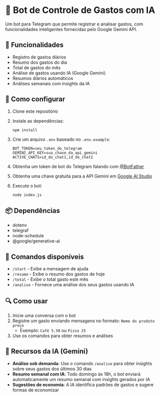 # 🤖 Bot de Controle de Gastos com IA

Um bot para Telegram que permite registrar e analisar gastos, com funcionalidades inteligentes fornecidas pelo Google Gemini API.

## 🌟 Funcionalidades

- Registro de gastos diários
- Resumo dos gastos do dia
- Total de gastos do mês
- Análise de gastos usando IA (Google Gemini)
- Resumos diários automáticos
- Análises semanais com insights da IA

## 🚀 Como configurar

1. Clone este repositório
2. Instale as dependências:
   ```
   npm install
   ```
3. Crie um arquivo `.env` baseado no `.env.example`:
   ```
   BOT_TOKEN=seu_token_do_telegram
   GEMINI_API_KEY=sua_chave_da_api_gemini
   ACTIVE_CHATS=id_do_chat1,id_do_chat2
   ```

4. Obtenha um token de bot do Telegram falando com [@BotFather](https://t.me/BotFather)
5. Obtenha uma chave gratuita para a API Gemini em [Google AI Studio](https://ai.google.dev/)
6. Execute o bot:
   ```
   node index.js
   ```

## 📦 Dependências

- dotenv
- telegraf
- node-schedule
- @google/generative-ai

## 📝 Comandos disponíveis

- `/start` - Exibe a mensagem de ajuda
- `/resumo` - Exibe o resumo dos gastos de hoje
- `/total` - Exibe o total gasto este mês
- `/analise` - Fornece uma análise dos seus gastos usando IA

## 🔍 Como usar

1. Inicie uma conversa com o bot
2. Registre um gasto enviando mensagens no formato: `Nome do produto preço`
   - Exemplo: `Café 5.50` ou `Pizza 25`
3. Use os comandos para obter resumos e análises

## 🤖 Recursos da IA (Gemini)

- **Análise sob demanda**: Use o comando `/analise` para obter insights sobre seus gastos dos últimos 30 dias
- **Resumo semanal com IA**: Todo domingo às 18h, o bot enviará automaticamente um resumo semanal com insights gerados por IA
- **Sugestões de economia**: A IA identifica padrões de gastos e sugere formas de economizar